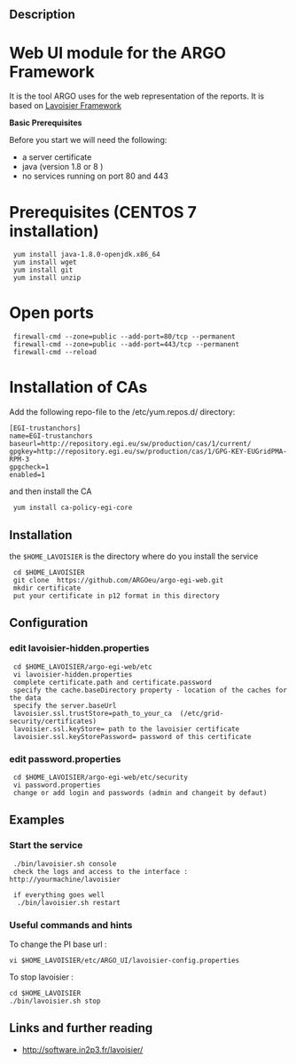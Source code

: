 ## Description
# Web UI module for the ARGO Framework

It is the tool ARGO uses for the web representation of the reports. It is based on [Lavoisier Framework](http://software.in2p3.fr/lavoisier)
 
**Basic Prerequisites**

Before you start we will need the following: 

* a server certificate
* java (version 1.8 or 8 ) 
* no services running on port 80 and 443


# Prerequisites (CENTOS 7 installation)

```
 yum install java-1.8.0-openjdk.x86_64
 yum install wget
 yum install git
 yum install unzip 
```

# Open ports

```
 firewall-cmd --zone=public --add-port=80/tcp --permanent
 firewall-cmd --zone=public --add-port=443/tcp --permanent
 firewall-cmd --reload
```


# Installation of CAs

Add the following repo-file to the /etc/yum.repos.d/ directory:  
    
```
[EGI-trustanchors]
name=EGI-trustanchors
baseurl=http://repository.egi.eu/sw/production/cas/1/current/
gpgkey=http://repository.egi.eu/sw/production/cas/1/GPG-KEY-EUGridPMA-RPM-3
gpgcheck=1
enabled=1
```

and then install the CA

```
 yum install ca-policy-egi-core
```

## Installation 

 the `$HOME_LAVOISIER` is the directory where do you install the service


```
 cd $HOME_LAVOISIER
 git clone  https://github.com/ARGOeu/argo-egi-web.git
 mkdir certificate
 put your certificate in p12 format in this directory

```

## Configuration 

### edit lavoisier-hidden.properties

```
 cd $HOME_LAVOISIER/argo-egi-web/etc
 vi lavoisier-hidden.properties
 complete certificate.path and certificate.password
 specify the cache.baseDirectory property - location of the caches for the data
 specify the server.baseUrl 
 lavoisier.ssl.trustStore=path_to_your_ca  (/etc/grid-security/certificates)
 lavoisier.ssl.keyStore= path to the lavoisier certificate
 lavoisier.ssl.keyStorePassword= password of this certificate
```


### edit password.properties

```
 cd $HOME_LAVOISIER/argo-egi-web/etc/security
 vi password.properties
 change or add login and passwords (admin and changeit by defaut)
```


## Examples

### Start the service 

```
 ./bin/lavoisier.sh console
 check the logs and access to the interface : http://yourmachine/lavoisier

 if everything goes well 
  ./bin/lavoisier.sh restart
```


### Useful commands and hints

To change the PI base url : 

```
vi $HOME_LAVOISIER/etc/ARGO_UI/lavoisier-config.properties
```

To stop lavoisier : 

```
cd $HOME_LAVOISIER
./bin/lavoisier.sh stop
```


## Links and further reading

* http://software.in2p3.fr/lavoisier/



